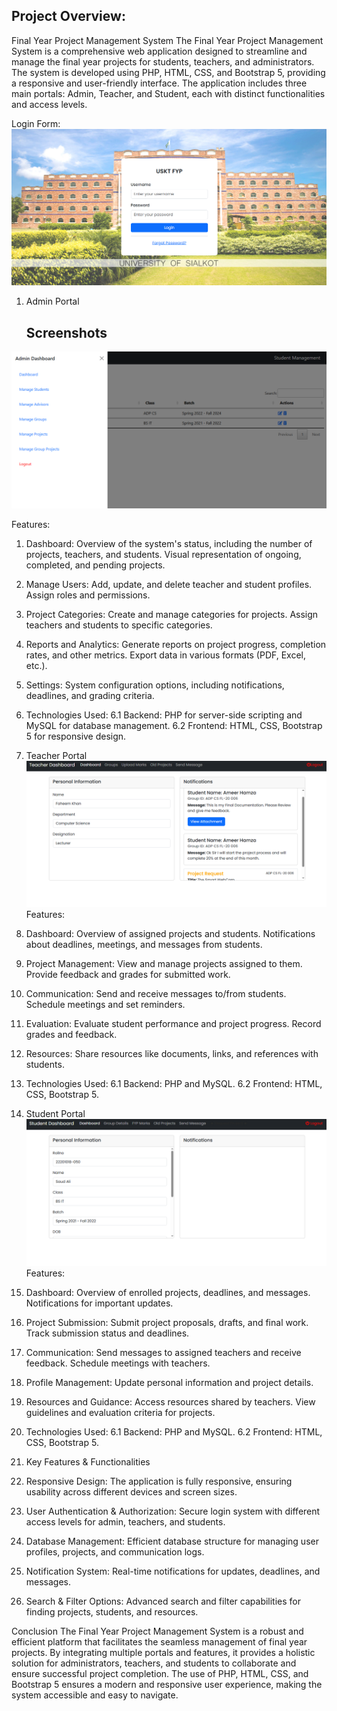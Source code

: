 ## Project Overview:
Final Year Project Management System
The Final Year Project Management System is a comprehensive web application designed to streamline and manage the final year projects for students, teachers, and administrators. The system is developed using PHP, HTML, CSS, and Bootstrap 5, providing a responsive and user-friendly interface. The application includes three main portals: Admin, Teacher, and Student, each with distinct functionalities and access levels.

Login Form:
![Login](Project%20Images/LoginForm.png)
1. Admin Portal
   ## Screenshots

![Admin Portal](Project%20Images/AdminPortal.png)
   
Features:

1. Dashboard:
Overview of the system's status, including the number of projects, teachers, and students.
Visual representation of ongoing, completed, and pending projects.

2. Manage Users:
Add, update, and delete teacher and student profiles.
Assign roles and permissions.

3. Project Categories:
Create and manage categories for projects.
Assign teachers and students to specific categories.

4. Reports and Analytics:
Generate reports on project progress, completion rates, and other metrics.
Export data in various formats (PDF, Excel, etc.).

5. Settings:
System configuration options, including notifications, deadlines, and grading criteria.

6. Technologies Used:
6.1 Backend: PHP for server-side scripting and MySQL for database management.
6.2 Frontend: HTML, CSS, Bootstrap 5 for responsive design.

2. Teacher Portal
   ![Teacher Portal](Project%20Images/TeacherPortal.png)
Features:

1. Dashboard:
Overview of assigned projects and students.
Notifications about deadlines, meetings, and messages from students.

2. Project Management:
View and manage projects assigned to them.
Provide feedback and grades for submitted work.

3. Communication:
Send and receive messages to/from students.
Schedule meetings and set reminders.

4. Evaluation:
Evaluate student performance and project progress.
Record grades and feedback.

5. Resources:
Share resources like documents, links, and references with students.

6. Technologies Used:
6.1 Backend: PHP and MySQL.
6.2 Frontend: HTML, CSS, Bootstrap 5.

3. Student Portal
   ![Student Portal](Project%20Images/StudentPortal.png)
Features:

1. Dashboard:
Overview of enrolled projects, deadlines, and messages.
Notifications for important updates.

2. Project Submission:
Submit project proposals, drafts, and final work.
Track submission status and deadlines.

3. Communication:
Send messages to assigned teachers and receive feedback.
Schedule meetings with teachers.

4. Profile Management:
Update personal information and project details.

5. Resources and Guidance:
Access resources shared by teachers.
View guidelines and evaluation criteria for projects.

6. Technologies Used:
6.1 Backend: PHP and MySQL.
6.2 Frontend: HTML, CSS, Bootstrap 5.

4. Key Features & Functionalities
   
1. Responsive Design:
The application is fully responsive, ensuring usability across different devices and screen sizes.

2. User Authentication & Authorization:
Secure login system with different access levels for admin, teachers, and students.

3. Database Management:
Efficient database structure for managing user profiles, projects, and communication logs.

4. Notification System:
Real-time notifications for updates, deadlines, and messages.

5. Search & Filter Options:
Advanced search and filter capabilities for finding projects, students, and resources.

Conclusion
The Final Year Project Management System is a robust and efficient platform that facilitates the seamless management of final year projects. By integrating multiple portals and features, it provides a holistic solution for administrators, teachers, and students to collaborate and ensure successful project completion. The use of PHP, HTML, CSS, and Bootstrap 5 ensures a modern and responsive user experience, making the system accessible and easy to navigate.
